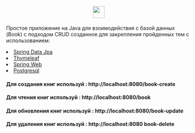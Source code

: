 <h1 align="center"> 
<img src="https://github.com/blackcater/blackcater/raw/main/images/Hi.gif" height="32"/></h1>
<p>Простое приложение на Java для взоимодействия с базой данных (Book) с подходом CRUD созданное для закрепления пройденных тем с использованием: </p>
    <a href="https://mvnrepository.com/artifact/org.springframework.data/spring-data-jpa/3.0.1">  <li>Spring Data Jpa </li></a>
    <a href="https://mvnrepository.com/artifact/org.thymeleaf/thymeleaf-spring5/3.1.1.RELEASE">  <li>Thymeleaf </li></a>
    <a href="https://mvnrepository.com/artifact/org.springframework/spring-web/6.0.4">  <li>Spring Web </li></a>
    <a href="https://mvnrepository.com/artifact/org.postgresql/postgresql/42.5.2">  <li>Postgresql </li></a>
   <h4 <ins> Для создания книг используй : http://localhost:8080/book-create</ins>
   <h4 <ins> Для чтения книг используй : http://localhost:8080/book</ins>
   <h4 <ins> Для обновления книг используй : http://localhost:8080/book-update</ins>
   <h4 <ins> Для удаления книг используй : http://localhost:8080 book-delete</ins>


